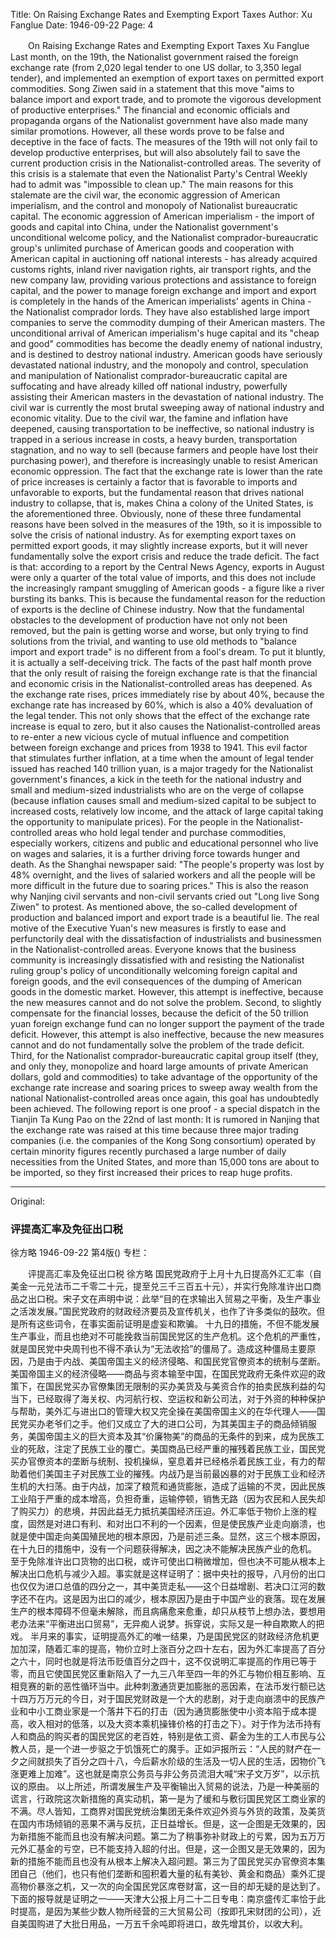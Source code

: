 Title: On Raising Exchange Rates and Exempting Export Taxes
Author: Xu Fanglue
Date: 1946-09-22
Page: 4

　　On Raising Exchange Rates and Exempting Export Taxes
    Xu Fanglue
    Last month, on the 19th, the Nationalist government raised the foreign exchange rate (from 2,020 legal tender to one US dollar, to 3,350 legal tender), and implemented an exemption of export taxes on permitted export commodities. Song Ziwen said in a statement that this move "aims to balance import and export trade, and to promote the vigorous development of productive enterprises." The financial and economic officials and propaganda organs of the Nationalist government have also made many similar promotions. However, all these words prove to be false and deceptive in the face of facts.
    The measures of the 19th will not only fail to develop productive enterprises, but will also absolutely fail to save the current production crisis in the Nationalist-controlled areas. The severity of this crisis is a stalemate that even the Nationalist Party's Central Weekly had to admit was "impossible to clean up." The main reasons for this stalemate are the civil war, the economic aggression of American imperialism, and the control and monopoly of Nationalist bureaucratic capital. The economic aggression of American imperialism - the import of goods and capital into China, under the Nationalist government's unconditional welcome policy, and the Nationalist comprador-bureaucratic group's unlimited purchase of American goods and cooperation with American capital in auctioning off national interests - has already acquired customs rights, inland river navigation rights, air transport rights, and the new company law, providing various protections and assistance to foreign capital, and the power to manage foreign exchange and import and export is completely in the hands of the American imperialists' agents in China - the Nationalist comprador lords. They have also established large import companies to serve the commodity dumping of their American masters. The unconditional arrival of American imperialism's huge capital and its "cheap and good" commodities has become the deadly enemy of national industry, and is destined to destroy national industry. American goods have seriously devastated national industry, and the monopoly and control, speculation and manipulation of Nationalist comprador-bureaucratic capital are suffocating and have already killed off national industry, powerfully assisting their American masters in the devastation of national industry. The civil war is currently the most brutal sweeping away of national industry and economic vitality. Due to the civil war, the famine and inflation have deepened, causing transportation to be ineffective, so national industry is trapped in a serious increase in costs, a heavy burden, transportation stagnation, and no way to sell (because farmers and people have lost their purchasing power), and therefore is increasingly unable to resist American economic oppression. The fact that the exchange rate is lower than the rate of price increases is certainly a factor that is favorable to imports and unfavorable to exports, but the fundamental reason that drives national industry to collapse, that is, makes China a colony of the United States, is the aforementioned three. Obviously, none of these three fundamental reasons have been solved in the measures of the 19th, so it is impossible to solve the crisis of national industry.
    As for exempting export taxes on permitted export goods, it may slightly increase exports, but it will never fundamentally solve the export crisis and reduce the trade deficit. The fact is that: according to a report by the Central News Agency, exports in August were only a quarter of the total value of imports, and this does not include the increasingly rampant smuggling of American goods - a figure like a river bursting its banks. This is because the fundamental reason for the reduction of exports is the decline of Chinese industry. Now that the fundamental obstacles to the development of production have not only not been removed, but the pain is getting worse and worse, but only trying to find solutions from the trivial, and wanting to use old methods to "balance import and export trade" is no different from a fool's dream. To put it bluntly, it is actually a self-deceiving trick.
    The facts of the past half month prove that the only result of raising the foreign exchange rate is that the financial and economic crisis in the Nationalist-controlled areas has deepened. As the exchange rate rises, prices immediately rise by about 40%, because the exchange rate has increased by 60%, which is also a 40% devaluation of the legal tender. This not only shows that the effect of the exchange rate increase is equal to zero, but it also causes the Nationalist-controlled areas to re-enter a new vicious cycle of mutual influence and competition between foreign exchange and prices from 1938 to 1941. This evil factor that stimulates further inflation, at a time when the amount of legal tender issued has reached 140 trillion yuan, is a major tragedy for the Nationalist government's finances, a kick in the teeth for the national industry and small and medium-sized industrialists who are on the verge of collapse (because inflation causes small and medium-sized capital to be subject to increased costs, relatively low income, and the attack of large capital taking the opportunity to manipulate prices). For the people in the Nationalist-controlled areas who hold legal tender and purchase commodities, especially workers, citizens and public and educational personnel who live on wages and salaries, it is a further driving force towards hunger and death. As the Shanghai newspaper said: "The people's property was lost by 48% overnight, and the lives of salaried workers and all the people will be more difficult in the future due to soaring prices." This is also the reason why Nanjing civil servants and non-civil servants cried out "Long live Song Ziwen" to protest.
    As mentioned above, the so-called development of production and balanced import and export trade is a beautiful lie. The real motive of the Executive Yuan's new measures is firstly to ease and perfunctorily deal with the dissatisfaction of industrialists and businessmen in the Nationalist-controlled areas. Everyone knows that the business community is increasingly dissatisfied with and resisting the Nationalist ruling group's policy of unconditionally welcoming foreign capital and foreign goods, and the evil consequences of the dumping of American goods in the domestic market. However, this attempt is ineffective, because the new measures cannot and do not solve the problem. Second, to slightly compensate for the financial losses, because the deficit of the 50 trillion yuan foreign exchange fund can no longer support the payment of the trade deficit. However, this attempt is also ineffective, because the new measures cannot and do not fundamentally solve the problem of the trade deficit. Third, for the Nationalist comprador-bureaucratic capital group itself (they, and only they, monopolize and hoard large amounts of private American dollars, gold and commodities) to take advantage of the opportunity of the exchange rate increase and soaring prices to sweep away wealth from the national Nationalist-controlled areas once again, this goal has undoubtedly been achieved. The following report is one proof - a special dispatch in the Tianjin Ta Kung Pao on the 22nd of last month: It is rumored in Nanjing that the exchange rate was raised at this time because three major trading companies (i.e. the companies of the Kong Song consortium) operated by certain minority figures recently purchased a large number of daily necessities from the United States, and more than 15,000 tons are about to be imported, so they first increased their prices to reap huge profits.



<hr /> 

Original: 


### 评提高汇率及免征出口税
徐方略
1946-09-22
第4版()
专栏：

　　评提高汇率及免征出口税
    徐方略
    国民党政府于上月十九日提高外汇汇率（自美金一元兑法币二千零二十元，提至兑三千三百五十元），并实行免除准许出口商品之出口税。宋子文在声明中说：此举“目的在求输出入贸易之平衡，及生产事业之活泼发展。”国民党政府的财政经济要员及宣传机关，也作了许多类似的鼓吹。但是所有这些词令，在事实面前证明是虚妄和欺骗。
    十九日的措施，不但不能发展生产事业，而且也绝对不可能挽救当前国民党区的生产危机。这个危机的严重性，就是国民党中央周刊也不得不承认为“无法收拾”的僵局了。造成这种僵局主要原因，乃是由于内战、美国帝国主义的经济侵略、和国民党官僚资本的统制与垄断。美国帝国主义的经济侵略——商品与资本输至中国，在国民党政府无条件欢迎的政策下，在国民党买办官僚集团无限制的买办美货及与美资合作的拍卖民族利益的勾当下，已经取得了海关权、内河航行权、空运权和新公司法，对于外资的种种保护与帮助，美外汇与进出口的管理大权又完全操在美国帝国主义的在华代理人——国民党买办老爷们之手。他们又成立了大的进口公司，为其美国主子的商品倾销服务，美国帝国主义的巨大资本及其“价廉物美”的商品的无条件的到来，成为民族工业的死敌，注定了民族工业的覆亡。美国商品已经严重的摧残着民族工业，国民党买办官僚资本的垄断与统制、投机操纵，窒息着并已经格杀着民族工业，有力的帮助着他们美国主子对民族工业的摧残。内战乃是当前最凶暴的对于民族工业和经济生机的大扫荡。由于内战，加深了粮荒和通货膨胀，造成了运输的不灵，因此民族工业陷于严重的成本增高，负担奇重，运输停顿，销售无路（因为农民和人民失却了购买力）的悲境，并因此益无力抵抗美国经济压迫。外汇率低于物价上涨的程度，固然是对进口有利、和对出口不利的一个因素，但是使民族产业走向崩溃，也就是使中国走向美国殖民地的根本原因，乃是前述三条。显然，这三个根本原因，在十九日的措施中，没有一个问题获得解决，因之决不能解决民族产业的危机。
    至于免除准许出口货物的出口税，或许可使出口稍微增加，但也决不可能从根本上解决出口危机与减少入超。事实就是这样证明了：据中央社的报导，八月份的出口也仅仅为进口总值的四分之一，其中美货走私——这个日益增剧、若决口江河的数字还不在内。这是因为出口的减少，根本原因乃是由于中国产业的衰落。现在发展生产的根本障碍不但毫未解除，而且病痛愈来愈重，却只从枝节上想办法，要想用老办法来“平衡进出口贸易”，无异痴人说梦。拆穿说，实际又是一种自欺欺人的把戏。
    半月来的事实，证明提高外汇的唯一结果，乃是国民党区的财政经济危机更加加深，随着汇率的提高，物价立时上涨百分之四十左右，因为外汇率提高了百分之六十，同时也就是将法币贬值百分之四十，这不仅说明汇率提高的作用已等于零，而且它使国民党区重新陷入了一九三八年至四一年的外汇与物价相互影响、互相竞赛的新的恶性循环当中。此种刺激通货更加膨胀的恶因素，在法币发行额已达十四万万万元的今日，对于国民党财政是一个大的悲剧，对于走向崩溃中的民族产业和中小工商业家是一个落井下石的打击（因为通货膨胀使中小资本陷于成本提高，收入相对的低落，以及大资本乘机操锋价格的打击之下）。对于作为法币持有人和商品的购买者的国民党区的老百姓，特别是依工资、薪金为生的工人市民与公教人员，是一个进一步驱之于饥饿死亡的魔手。正如沪报所云：“人民的财产在一夕之间就损失了百分之四十八，今后薪水阶级的生活及一切人民的生活，因物价飞涨更难上加难”。这也就是南京公务员与非公务员流泪大喊“宋子文万岁”，以示抗议的原由。
    以上所述，所谓发展生产及平衡输出入贸易的说法，乃是一种美丽的谎言，行政院这次新措施的真实动机，第一是为了缓和与敷衍国民党区工商业家的不满。尽人皆知，工商界对国民党统治集团无条件欢迎外资与外货的政策，及美货在国内市场倾销的恶果不满与反抗，正日益增长。但是，这一企图是无效果的，因为新措施不能而且也没有解决问题。第二为了稍事弥补财政上的亏累，因为五万万元外汇基金的亏空，已不能支持入超的付出。但是，这一企图又是无效果的，因为新的措施不能而且也没有从根本上解决入超问题。第三为了国民党买办官僚资本集团自己（他们，也只有他们垄断和囤积着大量的私有美钞、黄金和商品）乘外汇提高物价暴涨之机，又一次的向全国民党区席卷财富，这一目的却无疑的是达到了。下面的报导就是证明之一——天津大公报上月二十二日专电：南京盛传汇率恰于此时提高，是因为某些少数人物所经营的三大贸易公司（按即孔宋财团的公司），近自美国购进了大批日用品，一万五千余吨即将进口，故先增其价，以收大利。

